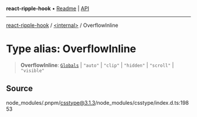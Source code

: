 **react-ripple-hook** • [Readme](../../README.md) \| [API](../../globals.md)

---

[react-ripple-hook](../../README.md) / [\<internal\>](../README.md) / OverflowInline

# Type alias: OverflowInline

> **OverflowInline**: [`Globals`](Globals.md) \| `"auto"` \| `"clip"` \| `"hidden"` \| `"scroll"` \| `"visible"`

## Source

node_modules/.pnpm/csstype@3.1.3/node_modules/csstype/index.d.ts:19853
